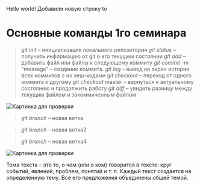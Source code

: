 Hello world!
Добавили новую строку
to
# Основные команды 1го семинара
>	*git init* – инициализация локального репозитория
>	*git status* – получить информацию от git о его текущем состоянии
>	*git add* – добавить файл или файлы к следующему коммиту
>	*git commit* -m “message” – создание коммита.
>	*git log* – вывод на экран истории всех коммитов с их хеш-кодами
>	*git checkout* – переход от одного коммита к другому
>	*git checkout* master – вернуться к актуальному состоянию и продолжить работу
>	*git diff* – увидеть разницу между текущим файлом и закоммиченным файлом

![Картинка для проверки](https://i.pinimg.com/originals/8a/a7/83/8aa7831e22f8d5c74aecfe0c0e6953e3.jpg)




>	*git branch* – новая ветка



>	*git branch* – новая ветка2

> *git branch* – новая ветка4

![Картинка для проверки](https://www.1zoom.ru/big2/541/255095-Sepik.jpg)


Тема текста – это то, о чем (или о ком) говорится в тексте: круг событий, явлений, проблем, понятий и т. п. Каждый текст создается на определенную тему. Все его предложения объединены общей темой. 